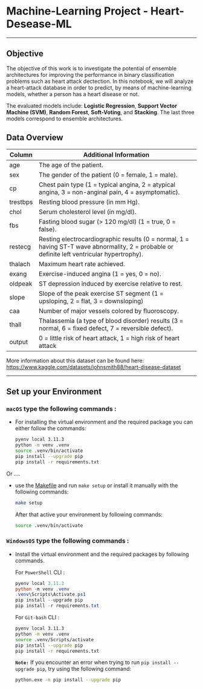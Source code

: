 # Machine-Learning Project - Heart-Desease-ML

---

## Objective
The objective of this work is to investigate the potential of ensemble architectures for improving the performance in binary classification problems such as heart attack dectection. In this notebook, we will analyze a heart-attack database in order to predict, by means of machine-learning models, whether a person has a heart disease or not.
   
The evaluated models include: **Logistic Regression**, **Support Vector Machine (SVM)**, **Random Forest**, **Soft-Voting**, and **Stacking**. The last three models correspond to ensemble architectures.

## Data Overview

| Column | Additional Information |
|--------|------------------------|
| age | The age of the patient. |
| sex | The gender of the patient (0 = female, 1 = male). |
| cp| Chest pain type (1 = typical angina, 2 = atypical angina, 3 = non-anginal pain, 4 = asymptomatic). |
| trestbps| Resting blood pressure (in mm Hg). |
| chol | Serum cholesterol level (in mg/dl). |
| fbs | Fasting blood sugar (> 120 mg/dl) (1 = true, 0 = false). |
| restecg | Resting electrocardiographic results (0 = normal, 1 = having ST-T wave abnormality, 2 = probable or definite left ventricular hypertrophy). |
| thalach | Maximum heart rate achieved. |
| exang | Exercise-induced angina (1 = yes, 0 = no). |
| oldpeak | ST depression induced by exercise relative to rest. |
| slope | Slope of the peak exercise ST segment (1 = upsloping, 2 = flat, 3 = downsloping) |
| caa | Number of major vessels colored by fluoroscopy. |
| thall | Thalassemia (a type of blood disorder) results (3 = normal, 6 = fixed defect, 7 = reversible defect). |
| output |  0 = little risk of heart attack, 1 = high risk of heart attack |

More information about this dataset can be found here: https://www.kaggle.com/datasets/johnsmith88/heart-disease-dataset

---

## Set up your Environment



### **`macOS`** type the following commands : 



- For installing the virtual environment and the required package you can either follow the commands:

    ```BASH
    pyenv local 3.11.3
    python -m venv .venv
    source .venv/bin/activate
    pip install --upgrade pip
    pip install -r requirements.txt
    ```
Or ....
-  use the [Makefile](Makefile) and run `make setup` or install it manually with the following commands:

     ```BASH
    make setup
    ```
    After that active your environment by following commands:
    ```BASH
    source .venv/bin/activate
    ```

### **`WindowsOS`** type the following commands :

- Install the virtual environment and the required packages by following commands.

   For `PowerShell` CLI :

    ```PowerShell
    pyenv local 3.11.3
    python -m venv .venv
    .venv\Scripts\Activate.ps1
    pip install --upgrade pip
    pip install -r requirements.txt
    ```

    For `Git-bash` CLI :
  
    ```BASH
    pyenv local 3.11.3
    python -m venv .venv
    source .venv/Scripts/activate
    pip install --upgrade pip
    pip install -r requirements.txt
    ```

    **`Note:`**
    If you encounter an error when trying to run `pip install --upgrade pip`, try using the following command:
    ```Bash
    python.exe -m pip install --upgrade pip
    ```
